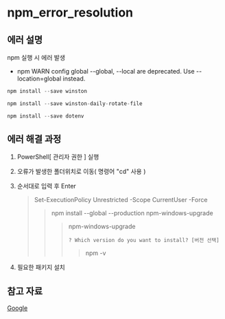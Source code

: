 # npm_error_resolution

## 에러 설명

npm 실행 시 에러 발생

- npm WARN config global --global, --local are deprecated. Use --location=global instead.

```javascript
npm install --save winston
```

```javascript
npm install --save winston-daily-rotate-file
```

```javascript
npm install --save dotenv
```

## 에러 해결 과정

1. PowerShell[ 관리자 권한 ] 실행
2. 오류가 발생한 폴더위치로 이동( 명령어 "cd" 사용 )
3. 순서대로 입력 후 Enter

   > Set-ExecutionPolicy Unrestricted -Scope CurrentUser -Force
   >
   > > npm install --global --production npm-windows-upgrade
   > >
   > > > npm-windows-upgrade
   > > >
   > > > ```
   > > > ? Which version do you want to install? [버전 선택]
   > > > ```
   > > >
   > > > > npm -v

4. 필요한 패키지 설치

## 참고 자료

[Google](https://velog.io/@do_ng_iill/npm-WARN-config-global-global-local-are-deprecated.-Use-locationglobal-instead.-%ED%95%B4%EA%B2%B0, "comclothing.log")
